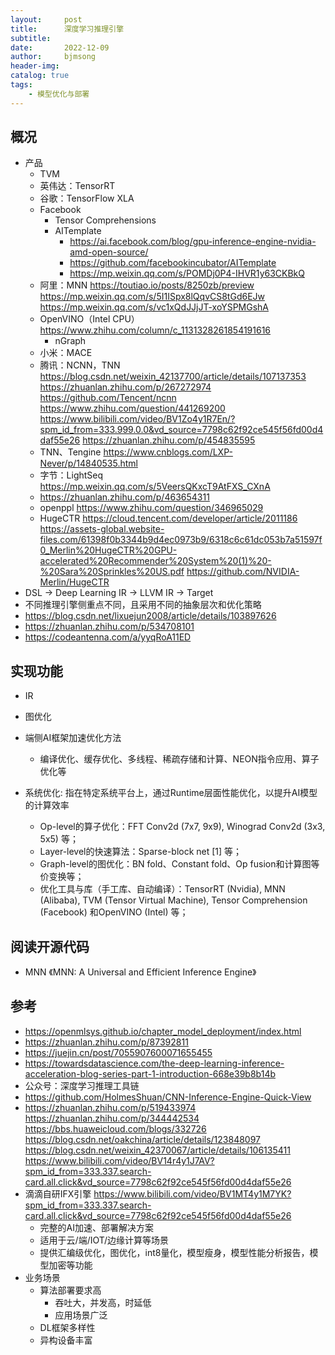 ```yaml
---
layout:     post
title:      深度学习推理引擎
subtitle:   
date:       2022-12-09
author:     bjmsong
header-img: 
catalog: true
tags:
    - 模型优化与部署
---
```

## 概况
- 产品
    - TVM
    - 英伟达：TensorRT
    - 谷歌：TensorFlow XLA
    - Facebook
        - Tensor Comprehensions
        - AITemplate
            - https://ai.facebook.com/blog/gpu-inference-engine-nvidia-amd-open-source/
            - https://github.com/facebookincubator/AITemplate
            - https://mp.weixin.qq.com/s/POMDj0P4-IHVR1y63CKBkQ
    - 阿里：MNN
    https://toutiao.io/posts/8250zb/preview
    https://mp.weixin.qq.com/s/5I1ISpx8lQqvCS8tGd6EJw
    https://mp.weixin.qq.com/s/vc1xQdJJjJT-xoYSPMGshA
    - OpenVINO（Intel CPU）
    https://www.zhihu.com/column/c_1131328261854191616
        - nGraph
    - 小米：MACE
    - 腾讯：NCNN，TNN
    https://blog.csdn.net/weixin_42137700/article/details/107137353
    https://zhuanlan.zhihu.com/p/267272974
    https://github.com/Tencent/ncnn
    https://www.zhihu.com/question/441269200
    https://www.bilibili.com/video/BV1Zo4y1R7En/?spm_id_from=333.999.0.0&vd_source=7798c62f92ce545f56fd00d4daf55e26
    https://zhuanlan.zhihu.com/p/454835595
    - TNN、Tengine
    https://www.cnblogs.com/LXP-Never/p/14840535.html
    - 字节：LightSeq
    https://mp.weixin.qq.com/s/5VeersQKxcT9AtFXS_CXnA
    - https://zhuanlan.zhihu.com/p/463654311
    - openppl
    https://www.zhihu.com/question/346965029
    - HugeCTR
    https://cloud.tencent.com/developer/article/2011186
    https://assets-global.website-files.com/61398f0b3344b9d4ec0973b9/6318c6c61dc053b7a51597f0_Merlin%20HugeCTR%20GPU-accelerated%20Recommender%20System%20(1)%20-%20Sara%20Sprinkles%20US.pdf
    https://github.com/NVIDIA-Merlin/HugeCTR
- DSL -> Deep Learning IR -> LLVM IR -> Target
- 不同推理引擎侧重点不同，且采用不同的抽象层次和优化策略
- https://blog.csdn.net/lixuejun2008/article/details/103897626
- https://zhuanlan.zhihu.com/p/534708101
- https://codeantenna.com/a/yyqRoA11ED


## 实现功能
- IR
- 图优化

- 端侧AI框架加速优化方法
    - 编译优化、缓存优化、多线程、稀疏存储和计算、NEON指令应用、算子优化等
- 系统优化: 指在特定系统平台上，通过Runtime层面性能优化，以提升AI模型的计算效率
    - Op-level的算子优化：FFT Conv2d (7x7, 9x9), Winograd Conv2d (3x3, 5x5) 等；
    - Layer-level的快速算法：Sparse-block net [1] 等；
    - Graph-level的图优化：BN fold、Constant fold、Op fusion和计算图等价变换等；
    - 优化工具与库（手工库、自动编译）：TensorRT (Nvidia), MNN (Alibaba), TVM (Tensor Virtual Machine), Tensor Comprehension (Facebook) 和OpenVINO (Intel) 等；

## 阅读开源代码
- MNN
《MNN: A Universal and Efficient Inference Engine》


## 参考
- https://openmlsys.github.io/chapter_model_deployment/index.html
- https://zhuanlan.zhihu.com/p/87392811
- https://juejin.cn/post/7055907600071655455
- https://towardsdatascience.com/the-deep-learning-inference-acceleration-blog-series-part-1-introduction-668e39b8b14b
- 公众号：深度学习推理工具链
- https://github.com/HolmesShuan/CNN-Inference-Engine-Quick-View
- https://zhuanlan.zhihu.com/p/519433974
https://zhuanlan.zhihu.com/p/344442534
https://bbs.huaweicloud.com/blogs/332726
https://blog.csdn.net/oakchina/article/details/123848097
https://blog.csdn.net/weixin_42370067/article/details/106135411
https://www.bilibili.com/video/BV14r4y1J7AV?spm_id_from=333.337.search-card.all.click&vd_source=7798c62f92ce545f56fd00d4daf55e26
- 滴滴自研IFX引擎
https://www.bilibili.com/video/BV1MT4y1M7YK?spm_id_from=333.337.search-card.all.click&vd_source=7798c62f92ce545f56fd00d4daf55e26
    - 完整的AI加速、部署解决方案
    - 适用于云/端/IOT/边缘计算等场景
    - 提供汇编级优化，图优化，int8量化，模型瘦身，模型性能分析报告，模型加密等功能
- 业务场景
    - 算法部署要求高
        - 吞吐大，并发高，时延低
        - 应用场景广泛
    - DL框架多样性
     - 异构设备丰富


